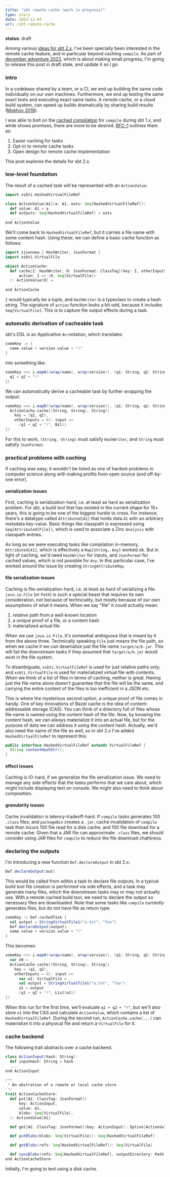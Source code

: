 ```yaml
---
title: "sbt remote cache (work in progress)"
type: story
date: 2023-12-03
url: /sbt-remote-cache
---
```


**status**: draft

Among various [ideas for sbt 2.x](/sbt-2.0-ideas), I've been specially been interested in the remote cache feature, and in particular beyond caching `compile`. As part of [december adventure 2023](/december-adventure-2023), which is about making small progress, I'm going to release this post in draft state, and update it as I go.

### intro

In a codebase shared by a team, or a CI, we end up building the same code individually on our own machines. Furthermore, we end up testing the same exact tests and executing exact same tasks. A remote cache, or a cloud build system, can speed up builds dramatically by sharing build results ([Mokhov 2018][build-system]).

I was able to bolt on the [cached compilation](/cached-compilation-for-sbt) for `compile` during sbt 1.x, and while shows promises, there are more to be desired. [RFC-1](/sbt-cache-ideas/) outlines them as:

1. Easier caching for tasks
2. Opt-in to remote cache tasks
3. Open design for remote cache implementation

This post explores the details for sbt 2.x.

### low-level foundation

The result of a cached task will be represented with an `ActionValue`:

```scala
import xsbti.HashedVirtualFileRef

class ActionValue[A1](a: A1, outs: Seq[HashedVirtualFileRef]):
  def value: A1 = a
  def outputs: Seq[HashedVirtualFileRef] = outs
  ....
end ActionValue
```

We'll come back to `HashedVirtualFileRef`, but it carries a file name with some content hash. Using these, we can define a basic cache function as follows:

```scala
import sjsonnew.{ HashWriter, JsonFormat }
import xsbti.VirtualFile

object ActionCache:
  def cache[I: HashWriter, O: JsonFormat: ClassTag](key: I, otherInputs: Long)(
      action: I => (O, Seq[VirtualFile])
  ): ActionValue[O] =
    ...
end ActionCache
```

`I` would typically be a tuple, and `HashWriter` is a typeclass to create a hash string. The signature of `action` function looks a bit odd, because it includes `Seq[VirtualFile]`. This is to capture file output effects during a task.

### automatic derivation of cacheable task

sbt's DSL is an Applicative `do`-notation, which translates

```scala
someKey := {
  name.value + version.value + "!"
}
```

into something like:

```scala
someKey <<= i.mapN((wrap(name), wrap(version)), (q1: String, q2: String) => {
  q1 + q2 + "!"
})
```

We can automatically derive a cacheable task by further wrapping the output:

```scala
someKey <<= i.mapN((wrap(name), wrap(version)), (q1: String, q2: String) => {
  ActionCache.cache[(String, String), String](
    key = (q1, q2),
    otherInputs = 0): input =>
      (q1 + q2 + "!", Nil))
})
```

For this to work, `(String, String)` must satisfy `HashWriter`, and `String` must satisfy `JsonFormat`.

### practical problems with caching

If caching was easy, it wouldn't be listed as one of hardest problems in computer science along with making profits from open source (and off-by-one error).

#### serialization issues

First, caching is serialization-hard, i.e. at least as hard as serialization problem. For sbt, a build tool that has existed in the current shape for 10+ years, this is going to be one of the biggest hurdle to cross. For instance, there's a datatype called `Attributed[A1]` that holds data `A1` with an arbitrary metadata key-value. Basic things like classpath is expressed using `Seq[Attributed[File]]`, which is used to associate a Zinc `Analysis` with classpath entries.

As long as we were executing tasks like compilation in-memory, `Attributed[A1]`, which is effectively a `Map[String, Any]` worked ok. But in light of caching, we'd need `HashWriter` for inputs, and `JsonFormat` for cached values, which is not possible for `Any`. In this particular case, I've worked around the issue by creating `StringAttributeMap`.

#### file serialization issues

Caching is file-serialization-hard, i.e. at least as hard of serializing a file. `java.io.File` (or `Path`) is such a special beast that requires its own consideration, not because of technicality, but mostly because of our own assumptions of what it means. When we say "file" it could actually mean:

1. relative path from a well-known location
2. a unique proof of a file, or a content hash
3. materialized actual file

When we use `java.io.File`, it's somewhat ambiguous that is meant by it from the above three. Technically speaking `File` just means the file path, so when we cache it we can deserialize just the file name `target/a/b.jar`. This will fail the downstream tasks if they assumed that `target/a/b.jar` would exist in the file system.

To disambiguate, `xsbti.VirtualFileRef` is used for just relative paths only; and `xsbti.VirtualFile` is used for materialized virtual file with contents. When we think of a list of files in terms of caching, neither is great. Having just the file name alone doesn't guarantee that the file will be the same, and carrying the entire content of the files is too inefficient in a JSON etc.

This is where the mysterious second option, a unique proof of file comes in handy. One of key innovations of Bazel cache is the idea of content-addressable storage (CAS). You can think of a directory full of files whose file name is named using the content hash of the file. Now, by knowing the content hash, we can always materialize it into an actual file, but for the purpose of data we can address it using the content hash. Actually, we'd also need the name of the file as well, so in sbt 2.x I've added `HashedVirtualFileRef` to represent this:

```java
public interface HashedVirtualFileRef extends VirtualFileRef {
  String contentHashStr();
}
```

#### effect issues

Caching is IO-hard, if we generalize the file serialization issue. We need to manage any side effects that the tasks performs that we care about, which might include displaying text on console. We might also need to think about composition.

#### granularity issues

Cache invalidation is latency-tradeoff-hard. If `compile` tasks generates 100 `.class` files, and `packageBin` creates a `.jar`, cache invalidation of `compile` task then incurs 100 file read for a disk cache, and 100 file download for a remote cache. Given that a JAR file can approximate `.class` files, we should consider using JAR files for `compile` to reduce the file download chattiness.

### declaring the outputs

I'm introducing a new function `Def.declareOutput` in sbt 2.x:

```scala
Def.declareOutput(out)
```

This would be called from within a task to declare file outputs. In a typical build tool file creation is performed via side effects, and a task may generate many files, which the downstream tasks may or may not actually use. With a remote cached build tool, we need to declare the output so necessary files are downloaded. Note that some tasks like `compile` currently generates files, but do not have file as return type.

```scala
someKey := Def.cachedTask {
  val output = StringVirtualFile1("a.txt", "foo")
  Def.declareOutput(output)
  name.value + version.value + "!"
}
```

This becomes:

```scala
someKey <<= i.mapN((wrap(name), wrap(version)), (q1: String, q2: String) => {
  var o0 = _
  ActionCache.cache[(String, String), String](
    key = (q1, q2),
    otherInputs = 0): input =>
      var o1: VirtualFile = _
      val output = StringVirtualFile1("a.txt", "foo")
      o1 = output
      (q1 + q2 + "!", List(o1))
})
```

When this run for the first time, we'll evaluate `q1 + q2 + "!"`, but we'll also store `o1` into the CAS and calculate `ActionValue`, which contains a list of `HashedVirtualFileRef`. During the second run, `ActionCache.cache(...)` can materialize it into a physical file and return a `VirtualFile` for it.

### cache backend

The following trait abstracts over a cache backend.

```scala
class ActionInput(hash: String):
  def inputHash: String = hash
  ....
end ActionInput

/**
 * An abstration of a remote or local cache store.
 */
trait ActionCacheStore:
  def put[A1: ClassTag: JsonFormat](
      key: ActionInput,
      value: A1,
      blobs: Seq[VirtualFile],
  ): ActionValue[A1]

  def get[A1: ClassTag: JsonFormat](key: ActionInput): Option[ActionValue[A1]]

  def putBlobs(blobs: Seq[VirtualFile]): Seq[HashedVirtualFileRef]

  def getBlobs(refs: Seq[HashedVirtualFileRef]): Seq[VirtualFile]

  def syncBlobs(refs: Seq[HashedVirtualFileRef], outputDirectory: Path): Seq[Path]
end ActionCacheStore
```

Initially, I'm going to test using a disk cache.

  [build-system]: https://www.microsoft.com/en-us/research/uploads/prod/2018/03/build-systems.pdf
